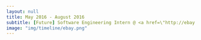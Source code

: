 ```yaml
---
layout: null
title: May 2016 - August 2016 
subtitle: [Future] Software Engineering Intern @ <a href=\"http://ebay.com\" target=\"_blank\">eBay Inc. [San Jose, CA]</a>
image: "img/timeline/ebay.png"
---
```

